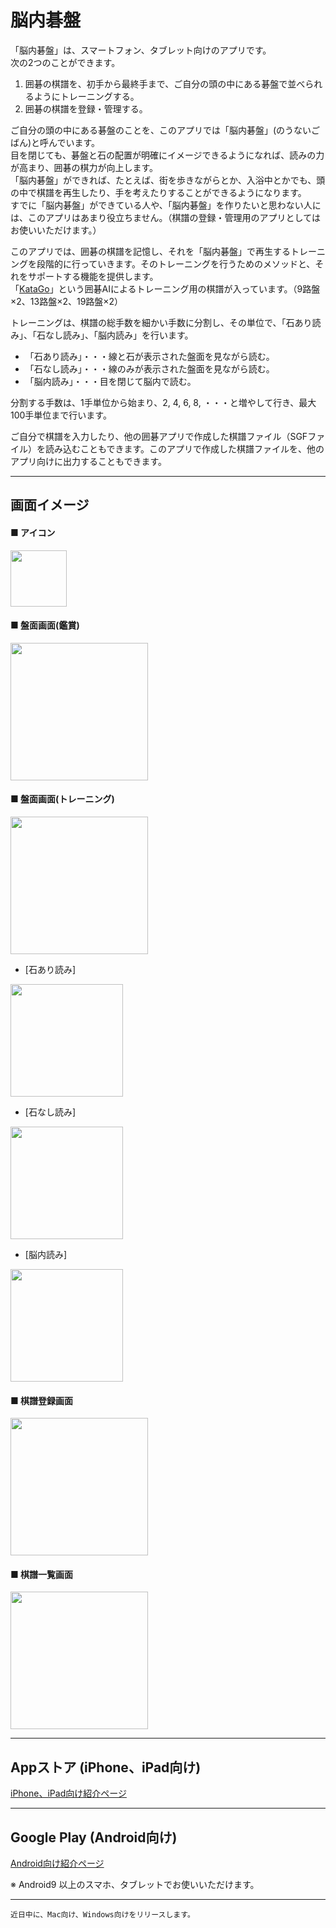 # 脳内碁盤

「脳内碁盤」は、スマートフォン、タブレット向けのアプリです。  
次の2つのことができます。

1. 囲碁の棋譜を、初手から最終手まで、ご自分の頭の中にある碁盤で並べられるようにトレーニングする。
1. 囲碁の棋譜を登録・管理する。

ご自分の頭の中にある碁盤のことを、このアプリでは「脳内碁盤」(のうないごばん)と呼んでいます。  
目を閉じても、碁盤と石の配置が明確にイメージできるようになれば、読みの力が高まり、囲碁の棋力が向上します。  
「脳内碁盤」ができれば、たとえば、街を歩きながらとか、入浴中とかでも、頭の中で棋譜を再生したり、手を考えたりすることができるようになります。  
すでに「脳内碁盤」ができている人や、「脳内碁盤」を作りたいと思わない人には、このアプリはあまり役立ちません。（棋譜の登録・管理用のアプリとしてはお使いいただけます。）  

このアプリでは、囲碁の棋譜を記憶し、それを「脳内碁盤」で再生するトレーニングを段階的に行っていきます。そのトレーニングを行うためのメソッドと、それをサポートする機能を提供します。  
「[KataGo](https://github.com/lightvector/KataGo)」という囲碁AIによるトレーニング用の棋譜が入っています。（9路盤×2、13路盤×2、19路盤×2）  

トレーニングは、棋譜の総手数を細かい手数に分割し、その単位で、「石あり読み」、「石なし読み」、「脳内読み」を行います。
- 「石あり読み」・・・線と石が表示された盤面を見ながら読む。
- 「石なし読み」・・・線のみが表示された盤面を見ながら読む。
- 「脳内読み」・・・目を閉じて脳内で読む。

分割する手数は、1手単位から始まり、2, 4, 6, 8, ・・・と増やして行き、最大100手単位まで行います。


ご自分で棋譜を入力したり、他の囲碁アプリで作成した棋譜ファイル（SGFファイル）を読み込むこともできます。このアプリで作成した棋譜ファイルを、他のアプリ向けに出力することもできます。  

---
## 画面イメージ

#### ■ アイコン
<img src="img/icon.png" width="90"> 

#### ■ 盤面画面(鑑賞)   
<img src="img/img01.png" width="220">

#### ■ 盤面画面(トレーニング)   
<img src="img/img02.png" width="220">   

- [石あり読み]  
 <img src="img/fig30.png" width="180">   

- [石なし読み]  
 <img src="img/fig31.png" width="180">   

- [脳内読み]  
 <img src="img/fig32.png" width="180">   

#### ■ 棋譜登録画面   
<img src="img/img03.png" width="220">

#### ■ 棋譜一覧画面   
<img src="img/img04.png" width="220">

---

## Appストア (iPhone、iPad向け)
[iPhone、iPad向け紹介ページ](https://apps.apple.com/jp/app/%E8%84%B3%E5%86%85%E7%A2%81%E7%9B%A4/id1519572562)


---

## Google Play (Android向け)
[Android向け紹介ページ](https://play.google.com/store/apps/details?id=com.nifty.jcc02505)

※ Android9 以上のスマホ、タブレットでお使いいただけます。

---

```
近日中に、Mac向け、Windows向けをリリースします。
```